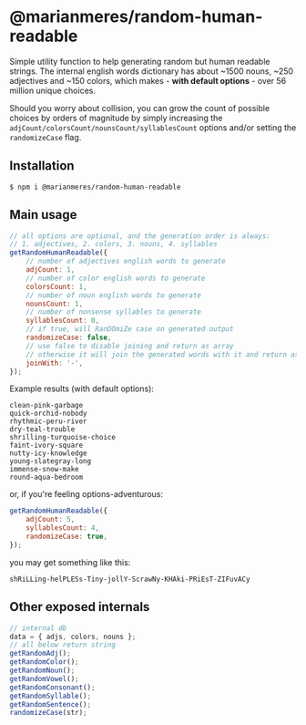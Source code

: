 # @marianmeres/random-human-readable

Simple utility function to help generating random but human readable
strings. The internal english words dictionary has about ~1500 nouns, ~250 adjectives
and ~150 colors, which makes - **with default options** - over 56 million unique choices.

Should you worry about collision, you can grow the count of possible choices by orders
of magnitude by simply increasing the `adjCount/colorsCount/nounsCount/syllablesCount`
options and/or setting the `randomizeCase` flag.

## Installation

```shell
$ npm i @marianmeres/random-human-readable
```

## Main usage

```javascript
// all options are optional, and the generation order is always:
// 1. adjectives, 2. colors, 3. nouns, 4. syllables
getRandomHumanReadable({
	// number of adjectives english words to generate
	adjCount: 1,
	// number of color english words to generate
	colorsCount: 1,
	// number of noun english words to generate
	nounsCount: 1,
	// number of nonsense syllables to generate
	syllablesCount: 0,
	// if true, will RanDOmiZe case on generated output
	randomizeCase: false,
	// use false to disable joining and return as array
	// otherwise it will join the generated words with it and return as string
	joinWith: '-',
});
```

Example results (with default options):

```
clean-pink-garbage
quick-orchid-nobody
rhythmic-peru-river
dry-teal-trouble
shrilling-turquoise-choice
faint-ivory-square
nutty-icy-knowledge
young-slategray-long
immense-snow-make
round-aqua-bedroom
```

or, if you're feeling options-adventurous:

```javascript
getRandomHumanReadable({
	adjCount: 5,
	syllablesCount: 4,
	randomizeCase: true,
});
```

you may get something like this:

```
shRiLLing-helPLESs-Tiny-jollY-ScrawNy-KHAki-PRiEsT-ZIFuvACy
```

## Other exposed internals

```typescript
// internal db
data = { adjs, colors, nouns };
// all below return string
getRandomAdj();
getRandomColor();
getRandomNoun();
getRandomVowel();
getRandomConsonant();
getRandomSyllable();
getRandomSentence();
randomizeCase(str);
```

